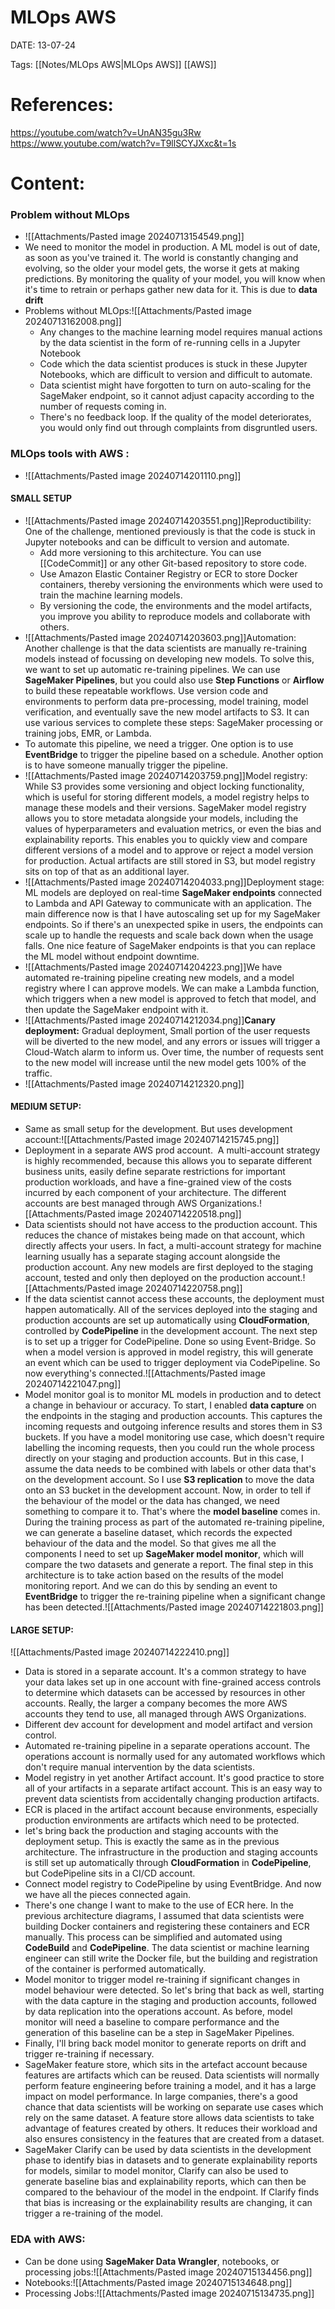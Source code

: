 
# MLOps AWS


DATE:  13-07-24


Tags:  [[Notes/MLOps AWS|MLOps AWS]] [[AWS]]


# References:  
https://youtube.com/watch?v=UnAN35gu3Rw
https://www.youtube.com/watch?v=T9llSCYJXxc&t=1s



# Content:

### Problem without MLOps
- ![[Attachments/Pasted image 20240713154549.png]]
- We need to monitor the model in production. A ML model is out of date, as soon as you've trained it. The world is constantly changing and evolving, so the older your model gets, the worse it gets at making predictions. By monitoring the quality of your model, you will know when it's time to retrain or perhaps gather new data for it. This is due to **data drift**
- Problems without MLOps:![[Attachments/Pasted image 20240713162008.png]]
	- Any changes to the machine learning model requires manual actions by the data scientist in the form of re-running cells in a Jupyter Notebook 
	- Code which the data scientist produces is stuck in these Jupyter Notebooks, which are difficult to version and difficult to automate.
	- Data scientist might have forgotten to turn on auto-scaling for the SageMaker endpoint, so it cannot adjust capacity according to the number of requests coming in. 
	- There's no feedback loop. If the quality of the model deteriorates, you would only find out through complaints from disgruntled users.

### MLOps tools with AWS :
- ![[Attachments/Pasted image 20240714201110.png]]
#### SMALL SETUP

- ![[Attachments/Pasted image 20240714203551.png]]Reproductibility: One of the challenge, mentioned previously is that the code is stuck in Jupyter notebooks and can be difficult to version and automate. 
	- Add more versioning to this architecture. You can use [[CodeCommit]] or any other Git-based repository to store code. 
	- Use Amazon Elastic Container Registry or ECR to store Docker containers, thereby versioning the environments which were used to train the machine learning models. 
	- By versioning the code, the environments and the model artifacts, you improve you ability to reproduce models and collaborate with others.
- ![[Attachments/Pasted image 20240714203603.png]]Automation: Another challenge is that the data scientists are manually re-training models instead of focussing on developing new models. To solve this, we want to set up automatic re-training pipelines. We can use **SageMaker Pipelines**, but you could also use **Step Functions** or **Airflow** to build these repeatable workflows. Use version code and environments to perform data pre-processing, model training, model verification, and eventually save the new model artifacts to S3. It can use various services to complete these steps: SageMaker processing or training jobs, EMR, or Lambda. 
- To automate this pipeline, we need a trigger. One option is to use **EventBridge** to trigger the pipeline based on a schedule. Another option is to have someone manually trigger the pipeline.
- ![[Attachments/Pasted image 20240714203759.png]]Model registry: While S3 provides some versioning and object locking functionality, which is useful for storing different models, a model registry helps to manage these models and their versions. SageMaker model registry allows you to store metadata alongside your models, including the values of hyperparameters and evaluation metrics, or even the bias and explainability reports. This enables you to quickly view and compare different versions of a model and to approve or reject a model version for production. Actual artifacts are still stored in S3, but model registry sits on top of that as an additional layer.
- ![[Attachments/Pasted image 20240714204033.png]]Deployment stage: ML models are deployed on real-time **SageMaker endpoints** connected to Lambda and API Gateway to communicate with an application. The main difference now is that I have autoscaling set up for my SageMaker endpoints. So if there's an unexpected spike in users, the endpoints can scale up to handle the requests and scale back down when the usage falls. One nice feature of SageMaker endpoints is that you can replace the ML model without endpoint downtime.
- ![[Attachments/Pasted image 20240714204223.png]]We have automated re-training pipeline creating new models, and a model registry where I can approve models. We can make a Lambda function, which triggers when a new model is approved to fetch that model, and then update the SageMaker endpoint with it.
- ![[Attachments/Pasted image 20240714212034.png]]**Canary deployment:** Gradual deployment, Small portion of the user requests will be diverted to the new model, and any errors or issues will trigger a Cloud-Watch alarm to inform us. Over time, the number of requests sent to the new model will increase until the new model gets 100% of the traffic.
- ![[Attachments/Pasted image 20240714212320.png]]


#### MEDIUM SETUP:
- Same as small setup for the development. But uses development account:![[Attachments/Pasted image 20240714215745.png]]
- Deployment in a separate AWS prod account.  A multi-account strategy is highly recommended, because this allows you to separate different business units, easily define separate restrictions for important production workloads, and have a fine-grained view of the costs incurred by each component of your architecture. The different accounts are best managed through AWS Organizations.![[Attachments/Pasted image 20240714220518.png]] 
- Data scientists should not have access to the production account. This reduces the chance of mistakes being made on that account, which directly affects your users. In fact, a multi-account strategy for machine learning usually has a separate staging account alongside the production account. Any new models are first deployed to the staging account, tested and only then deployed on the production account.![[Attachments/Pasted image 20240714220758.png]]
- If the data scientist cannot access these accounts, the deployment must happen automatically. All of the services deployed into the staging and production accounts are set up automatically using **CloudFormation**, controlled by **CodePipeline** in the development account. The next step is to set up a trigger for CodePipeline. Done so using Event-Bridge. So when a model version is approved in model registry, this will generate an event which can be used to trigger deployment via CodePipeline. So now everything's connected.![[Attachments/Pasted image 20240714221047.png]]
- Model monitor goal is to monitor ML models in production and to detect a change in behaviour or accuracy. To start, I enabled **data capture** on the endpoints in the staging and production accounts. This captures the incoming requests and outgoing inference results and stores them in S3 buckets. If you have a model monitoring use case, which doesn't require labelling the incoming requests, then you could run the whole process directly on your staging and production accounts. But in this case, I assume the data needs to be combined with labels or other data that's on the development account. So I use **S3 replication** to move the data onto an S3 bucket in the development account. Now, in order to tell if the behaviour of the model or the data has changed, we need something to compare it to. That's where the **model baseline** comes in. During the training process as part of the automated re-training pipeline, we can generate a baseline dataset, which records the expected behaviour of the data and the model. So that gives me all the components I need to set up **SageMaker model monitor**, which will compare the two datasets and generate a report. The final step in this architecture is to take action based on the results of the model monitoring report. And we can do this by sending an event to **EventBridge** to trigger the re-training pipeline when a significant change has been detected.![[Attachments/Pasted image 20240714221803.png]]

#### LARGE SETUP:
![[Attachments/Pasted image 20240714222410.png]]
- Data is stored in a separate account. It's a common strategy to have your data lakes set up in one account with fine-grained access controls to determine which datasets can be accessed by resources in other accounts. Really, the larger a company becomes the more AWS accounts they tend to use, all managed through AWS Organizations. 
- Different dev account for development and model artifact and version control.
- Automated re-training pipeline in a separate operations account. The operations account is normally used for any automated workflows which don't require manual intervention by the data scientists.
- Model registry in yet another Artifact account. It's good practice to store all of your artifacts in a separate artifact account. This is an easy way to prevent data scientists from accidentally changing production artifacts. 
- ECR is placed in the artifact account because environments, especially production environments are artifacts which need to be protected. 
- let's bring back the production and staging accounts with the deployment setup. This is exactly the same as in the previous architecture. The infrastructure in the production and staging accounts is still set up automatically through **CloudFormation** in **CodePipeline**, but CodePipeline sits in a CI/CD account. 
- Connect model registry to CodePipeline by using EventBridge. And now we have all the pieces connected again. 
- There's one change I want to make to the use of ECR here. In the previous architecture diagrams, I assumed that data scientists were building Docker containers and registering these containers and ECR manually. This process can be simplified and automated using **CodeBuild** and **CodePipeline**. The data scientist or machine learning engineer can still write the Docker file, but the building and registration of the container is performed automatically. 
- Model monitor to trigger model re-training if significant changes in model behaviour were detected. So let's bring that back as well, starting with the data capture in the staging and production accounts, followed by data replication into the operations account. As before, model monitor will need a baseline to compare performance and the generation of this baseline can be a step in SageMaker Pipelines. 
- Finally, I'll bring back model monitor to generate reports on drift and trigger re-training if necessary. 
- SageMaker feature store, which sits in the artefact account because features are artifacts which can be reused. Data scientists will normally perform feature engineering before training a model, and it has a large impact on model performance. In large companies, there's a good chance that data scientists will be working on separate use cases which rely on the same dataset. A feature store allows data scientists to take advantage of features created by others. It reduces their workload and also ensures consistency in the features that are created from a dataset. 
- SageMaker Clarify can be used by data scientists in the development phase to identify bias in datasets and to generate  explainability reports for models, similar to model monitor, Clarify can also be used to generate baseline bias and explainability reports, which can then be compared to the behaviour of the model in the endpoint. If Clarify finds that bias is increasing or the explainability results are changing, it can trigger a re-training of the model.


### EDA with AWS:

- Can be done using **SageMaker Data Wrangler**, notebooks, or processing jobs:![[Attachments/Pasted image 20240715134456.png]]
- Notebooks:![[Attachments/Pasted image 20240715134648.png]]
- Processing Jobs:![[Attachments/Pasted image 20240715134735.png]]